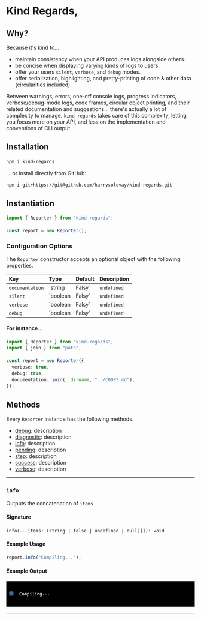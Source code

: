 # Kind Regards,

## Why?

Because it's kind to...

- maintain consistency when your API produces logs alongside others.
- be concise when displaying varying kinds of logs to users.
- offer your users `silent`, `verbose`, and `debug` modes.
- offer serialization, highlighting, and pretty-printing of code & other data (circularities included).

Between warnings, errors, one-off console logs, progress indicators, verbose/debug-mode logs, code frames, circular object printing, and their related documentation and suggestions... there's actually a lot of complexity to manage. `kind-regards` takes care of this complexity, letting you focus more on your API, and less on the implementation and conventions of CLI output.

## Installation

```sh
npm i kind-regards
```

... or install directly from GitHub:

```sh
npm i git+https://git@github.com/harrysolovay/kind-regards.git
```

## Instantiation

```ts
import { Reporter } from "kind-regards";

const report = new Reporter();
```

### Configuration Options

The `Reporter` constructor accepts an optional object with the following properties.

| Key | Type | Default | Description |
| :-- | :-- | :-- | :-- |
| `documentation` | `string | Falsy` | `undefined` | Relative path to a document, at which a fragment identifier (supplied in a given diagnostic) can be appended. |
| `silent` | `boolean | Falsy` | `undefined` | Disables all logging (which is especially useful in publicly-accessible CI/CD environments). |
| `verbose` | `boolean | Falsy` | `undefined` | When false, `report.verbose` logs will be hidden. |
| `debug` | `boolean | Falsy` | `undefined` | When false, `report.debug` logs will be hidden. |

#### For instance...

```ts
import { Reporter } from "kind-regards";
import { join } from "path";

const report = new Reporter({
  verbose: true,
  debug: true,
  documentation: join(__dirname, "../CODES.md"),
});
```

## Methods

Every `Reporter` instance has the following methods.

- [debug](#debug): description
- [diagnostic](#diagnostic): description
- [info](#info): description
- [pending](#pending): description
- [step](#step): description
- [success](#success): description
- [verbose](#verbose): description

---

<a name="info"></a>

### `info`

Outputs the concatenation of `items`

#### Signature

`info(...items: (string | false | undefined | null)[]): void`

#### Example Usage

```ts
report.info("Compiling...");
```

#### Example Output

<img src="readme-assets/info.png" />

---

